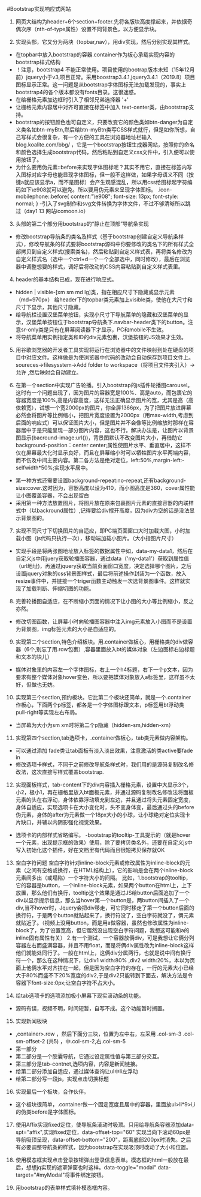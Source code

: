 #Bootstrap实现响应式网站
1. 网页大结构为header+6个section+footer.先将各版块高度撑起来，并依据奇偶次序（nth-of-type属性）设置不同背景色，以方便显示块。

2. 实现头部，它又分为两块（topbar,nav），用div实现，然后分别实现其样式。
- 在topbar中放入bootstrap的容器.container作为板心承载实现内容的bootstrap样式结构
- ！注意，bootstrap4 不能正常使用。项目使用的bootrap版本未知（15年12月前）jquery小于v3,项目正常。采用boostrap3.4.1,jquery3.4.1（2019.8）项目图标显示正常。这一问题是从bootstrap字体图标无法加载发现的，事实上bootstrap4的各个版本都没有fonts目录。这很迷惑。
- 在给栅格元素加边框时引入了相邻兄弟选择器 '+'
- 让栅格元素内容居中对齐可直接在标签中加入 text-center类，由bootstrap支持。
- bootstrap的按钮颜色也可自定义，只要改变它的颜色类如btn-danger为自定义类名如btn-myBtn,然后给btn-myBtn类写CSS样式就行，但是如你所想，自己写样式会很复杂，有一个方便的工具在浏览器地址栏输入blog.koalite.com/bbg/ ，它是一个bootstrap按钮生成器网站，按照你的命名和颜色选择生成bootstrap代码，然后粘贴到自定义css文件中，引入便可以使用按钮了。
- 为什么要用伪元素::before来实现字体图标呢？其实不用它，直接在标签内写入图标对应字母也能显现字体图标，但一般不这样做，如果字母语义不同（按键a就应该显示a，而不是图标）会产生观感混乱，所以用css给图标起字符编码如下\e908就可以避免。所以要用伪元素来呈现字体图标。
.icon-mobilephone::before{
    content:"\e908";
    font-size: 13px;
    font-style: normal;
}
-引入了svg制作和svg文件转换为字体文件，不过不够清晰所以跳过（day1 13 网站icomoon.io）

3. 头部的第二个部分用bootstrap的“静止在顶部”导航条实现
- 修改bootstrap导航条的类名及样式（基于bootstrap创建自定义导航条样式），修改导航条的样式要将bootstrap源码中你要修改的类名下的所有样式全部拷贝到自定义样式(搜索类名)，然后粘贴到自定义样式表，再将类名修改为自定义样式名（选中一个ctrl+d一个一个全部选中，同时修改），最后在浏览器中调整想要的样式，调好后将改动的CSS内容粘贴到自定义样式表里。

4. header的基本结构已成，现在进行响应式。
- hidden | visible-[xm sm md lg]类，指在相应尺寸下隐藏或显示元素（md=970px）
  给header下的topbar类元素加上visible类，使他在大尺寸和尺寸下显示，其他尺寸隐藏。
- 给导航栏设置汉堡菜单按钮，实现小尺寸下导航菜单的隐藏和汉堡菜单的显示，汉堡菜单按钮位于bootstrap导航条下.navbar-header类下的button。注意sr-only类是只有在屏幕阅读器下才显示，PC和mobile不生效。
- 将导航菜单用实例指定类和ID的div元素包裹，汉堡按钮的JS效果才生效。 

5. 用谷歌浏览器的开发者工具实现将运行在浏览器中的文件映射到处在硬盘的项目中对应文件。这样做是为使浏览器中代码的改动会自动保存到项目文件上。soureces->filesysstem->Add folder to workspace（将项目文件夹引入）->允许 ,然后映射会自动建立。

6. 在第一个section中实现广告轮播。引入bootstrap的js插件轮播图carousel。这时有一个问题出现了，因为图片的容器宽是100%、高是auto，而包裹它的容器宽度是100%,高是内容高度，这样无法正确显示图片的宽，尤其是高（高依赖宽），试想一个宽2000px的图片，你全屏1366px，为了把图片放进屏幕必然会将图片等比例缩小，把图片宽度设置为2000px（用max-width,考虑到后面的响应式）可以保证图片大小，但是图片并不会像等比例缩放时那样在容器居中于是只能呈现一部分图片内容，这也不行。解决办法是，让图片以背景图显示(bacround-image:url())，背景图默认不改变图片大小，再借助它background-position：center center;属性使图片水平、垂直居中，这样不仅在屏幕最大化时显示良好，而且在屏幕缩小时可以牺牲图片水平两端内容，而不伤及中间主要内容。第二各方法是绝对定位，left:50%,margin-left:-selfwidth*50%;实现水平居中。
- 第一种方式还需要设置background-repeat:no-repeat,还有background-size:cover.这时因为，容器高度以设为410，而小图高度是360，cover属性能让小图覆盖容器，不会出现留白
- 采用第一种方法放置图片，将图片放在原来包裹图片元素的直接容器的内联样式中（以backround属性）,记得要给div撑开高度，因为div为空的话是没法显示背景图的。

7. 实现不同尺寸下切换图片的自适应，即PC端页面窗口大时加载大图，小时加载小图（js代码只执行一次），移动端加载小图片。（大小指图片尺寸）
- 实现手段是将两张图地址放入标签的数据属性中如，data-my-data1，然后在自定义js中用juery获取轮播图容器，通过data（'my-data1'）获取到属性值（url地址)，再通过jquery获取当前页面窗口宽度，决定选择哪个图片，之后设置jquery对象的css背景图样式，最后将前述操作封装为一个函数，放入resize事件中，并链接一个triger函数主动触发一次选背景图事件。这样就实现了加载判断、伸缩切图的功能。

8. 完善轮播图自适应，在不断缩小页面的情况下让小图的大小等比例缩小，反之亦然。
- 修改切图函数，让屏幕小时向轮播图容器中注入img元素放入小图而不是设置为背景图，img标签元素的大小是自适应的。

9. 实现第二个section,特色介绍板块。用.container做板心，用栅格类的div做容器（6个,别忘了用.row包裹）,容器里面放入bt的媒体对象（左边图标右边标题和文本的块儿）
- 媒体对象里的内容左一个字体图标，右上一个h4标题，右下一个p文本，因为要求有整个媒体对象hover变色，所以要把媒体对象放入a标签里，这样虽不太好，但做也无妨。

10. 实现第三个section,预约板块。它比第二个板块还简单，就是一个.container作板心，下面两个p标签，都各是一个字体图标跟文本，p标签用bt浮动类pull-right等实现左右布局。
- 当屏幕为大小为sm xm时将第二个p隐藏（hidden-sm,hidden-xm）

11. 实现第四个section,tab选项卡，.container做板心，tab类元素做内容架构。
- 可以通过添加 fade类让tab面板有淡入淡出效果，注意激活的类active要fade in
- 修改选项卡样式，不同于之前修改导航条样式时，我们用的是源码复制改名修改法，这次直接写样式覆盖bootstrap.

12. 实现面板样式，tab-content下的div内容插入栅格元素，设置中大显示3个，小2，极小1，再在栅格里放入bt面板元素，并通过源码复制改名修改法将面板元素的头在右浮动，身体依靠浮动填充到左边，并且通过将头元素固定宽度，身体自适应，实现选项卡在大小变化时，头不变身体变，最后通过头的before伪元素，身体的after为元素做一个18px大小的小球，让小球绝对定位实现卡片缺口，并辅以内阴影强化视觉效果。
- 选项卡的内部样式省略编写。
-bootstrap的tooltip-工具提示的（就是hover一个元素，出现提示框的效果）使用，除了要拷贝类名外，还要在自定义js中写入初始化这个插件，好在文档里有代码而且很短拷贝保存就OK

13. 空白字符问题
空白字符针对inline-block元素或修改属性为inline-block的元素（之间有空格或换行，在HTML结构上），它的影响是会在两个inline-block元素间多出（或塌陷）一个字符大小的间隔。
比如，1.bootstrap的tooltip，它的容器是button，一个inline-block元素，如果两个button在html上，上下放置，那么他们有换行，tooltip这个效果是通过JS给button后面追加了一个div以显示提示信息，那么当hover第一个button是，两button间插入了一个div,当不hover时，Jquery会把div移走，可它同时移走了第一个button后面的换行符，于是两个button就贴起来了，换行符没了，空白字符就没了，俩元素就贴近了。（视频上没用button，而是用a做容器，虽然也修改属性为inline-block了，为了设置宽高，但它居然没出现空白字符问题，我想这可能和a的inline固有属性有关）
2.有一个测试，一个容器放俩div，可是我想让它俩分列容器左右而盛满容器，并且不用float，而是将俩div属性改为inline-block这样他们就能处同行了。一般在html上，这俩div分属两行，也就是说中间有换行符一个，那么在这种情况下，让div1 width:80% ,div2 width:20%，本以为页面上他俩水平对齐拼在一起，但是因为空白字符的存在，一行的元素大小已经大于80%而盛不下20%宽度的div2,于是div2只能转到下面去，解决方法是令容器下font-size:0px;让空白字符不占大小。

14. 给tab选项卡的选项添加极小屏幕下现实滚动条的功能。
- 源码有误，视频不明，时间短暂，自写不成。这个功能暂时搁置。

15. 实现新闻板块
- ,container>.row  ，然后下面分三块，位置为左中右，左采用 .col-sm-3 .col-sm-offset-2 (共5) ，中.col-sm-2,右.col-sm-5 
- 第一部分
- 第二部分是一个胶囊导航，它通过设定属性值与第三部分交互。
- 第三部分是tab-contnet,选项内容，内容是新闻链接。
- 给第二部分添加自适应，通过媒体查询让ul中li左浮动
- 给第二部分写一段js，实现点击切换标题

16. 实现最后一个板块，合作伙伴。
- 这个板块很简单，.container做一个固定宽度且居中的容器，里面放ul>li*9>i,i的伪类before是字体图标。

17. 使用Affix实现fixed定位，使导航条滚动时吸顶。只用给导航条容器添加data-spt="affix",实现fixed定位，data-offset-top="60" 实现当向下滚动60px是导航吸顶呈现，data-offset-bottom="200"，距离底部200px时消失。之后有必要调整导航条的样式，因为bootstrap在实现吸顶时改动了大小和位置。

18. 使用模态框实现点击登录按钮弹出登录信息表单。模态框的html一般放在最后，想想jq实现的遮罩弹窗也时这样。data-toggle="modal" data-target="#myModal"将事件绑定按钮。

19. 用bootstrap的表单样式填补模态框内容。